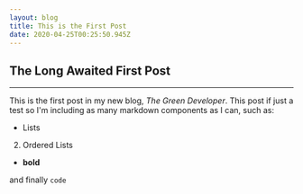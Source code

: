 ```yaml
---
layout: blog
title: This is the First Post
date: 2020-04-25T00:25:50.945Z
---
```

## The Long Awaited First Post
---
This is the first post in my new blog, _The Green Developer_. This post if just a test so I'm including as many markdown components as I can, such as:
- Lists
2. Ordered Lists
- __bold__

and finally `code`